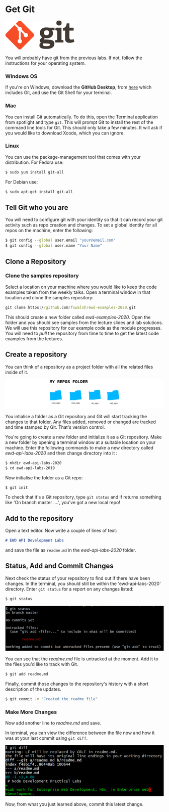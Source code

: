 # Get Git

![git](./img/git1.png)

You will probably have git from the previous labs. If not, follow the instructions for your operating system.

### Windows OS

If you're on Windows, download the  **GitHub Desktop**, from [here](https://desktop.github.com/) which includes Git, and use the Git Shell for your terminal.


### Mac

You can install Git automatically. To do this, open the Terminal application from spotlight and type `git`. This will prompt Git to install the rest of the command line tools for Git. This should only take a few minutes. It will ask if you would like to download Xcode, which you can ignore.

### Linux

You can use the package-management tool that comes with your distribution. For Fedora use:

~~~bash
$ sudo yum install git-all 
~~~

For Debian use:

~~~bash
$ sudo apt-get install git-all
~~~

## Tell Git who you are
You will need to configure git with your identity so that it can record your git activity such as repo creation and changes. To set a global identity for all repos on the machine, enter the following:
~~~bash
$ git config --global user.email "your@email.com"
$ git config --global user.name "Your Name"
~~~

## Clone a Repository

### Clone the samples repository

Select a location on your machine where you would like to keep the code examples taken from the weekly talks. Open a terminal window in that location and clone the samples repository:

```cmd
git clone https://github.com/fxwalsh/ewd-examples-2020.git
```

This should create a new folder called *ewd-examples-2020*. Open the folder and you should see samples from the lecture slides and lab solutions. We will use this repository for our example code as the module progresses. You will need to *pull* the repository from time to time to get the latest code examples from the lectures.

## Create a repository

You can think of a repository as a project folder with all the related files inside of it.

![git repos](./img/repos.png)

You intialise a folder as a  Git repository and Git will start tracking the changes to that folder. Any files added, removed or changed are tracked and time stamped by Git. That's version control.

You're going to create a new folder and initialize it as a Git repository.
Make a new folder by opening a terminal window at a suitable  location on your machine. Enter the following commands to make a new directory called *ewd-api-labs-2020* and then change directory into it :

~~~bash
$ mkdir ewd-api-labs-2020
$ cd ewd-api-labs-2019
~~~

Now initialise the folder as a Git repo:

~~~
$ git init
~~~

To check that it's a Git repository, type ``git status`` and if returns something like 'On branch master ....', you've got a new local repo!

## Add to the repository
Open a text editor. Now write a couple of lines of text:

~~~markdown
# EWD API Development Labs
~~~

and save the file as ``readme.md`` in the *ewd-api-labs-2020* folder.

## Status, Add and Commit Changes

Next check the status of your repository to find out if there have been changes. In the terminal, you should still be within the 'ewd-api-labs-2020' directory. Enter ``git status`` for a report on any changes listed:

~~~bash
$ git status
~~~

![Git Status](./img/git-status.png)

You can see that the *readme.md* file is untracked at the moment. Add it to the files you'd like to track with Git.

~~~bash
$ git add readme.md
~~~

Finally, commit those changes to the repository's history with a short description of the updates.

~~~bash
$ git commit -m "Created the readme file"
~~~

### Make More Changes

Now add another line to *readme.md* and save.

In terminal, you can view the difference between the file now and how it was at your last commit using ``git diff``.

![Git Diff](./img/git-diff.png)

Now, from what you just learned above, commit this latest change.
